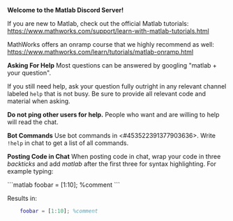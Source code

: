 **Welcome to the Matlab Discord Server!**

If you are new to Matlab, check out the official Matlab tutorials:
<https://www.mathworks.com/support/learn-with-matlab-tutorials.html>

MathWorks offers an onramp course that we highly recommend as well:
<https://www.mathworks.com/learn/tutorials/matlab-onramp.html>

__**Asking For Help**__
Most questions can be answered by googling "matlab + your question".

If you still need help, ask your question fully outright in any relevant channel labeled `help` that is not busy. Be sure to provide all relevant code and material when asking.

**Do not ping other users for help.** People who want and are willing to help will read the chat.

__**Bot Commands**__
Use bot commands in <#453522391377903636>. Write `!help` in chat to get a list of all commands.

__**Posting Code in Chat**__
When posting code in chat, wrap your code in three *backticks* and add *matlab* after the first three for syntax highlighting. For example typing:

\`\`\`matlab
    foobar = [1:10]; %comment
\`\`\`

Results in:
```matlab
    foobar = [1:10]; %comment
```